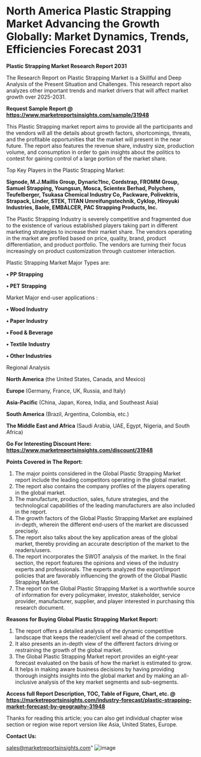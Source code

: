  # North America Plastic Strapping Market Advancing the Growth Globally: Market Dynamics, Trends, Efficiencies Forecast 2031

<strong>Plastic Strapping Market Research Report 2031</strong>

The Research Report on Plastic Strapping Market is a Skillful and Deep Analysis of the Present Situation and Challenges. This research report also analyzes other important trends and market drivers that will affect market growth over 2025-2031.

<strong>Request Sample Report @ <a href=https://www.marketreportsinsights.com/sample/31948>https://www.marketreportsinsights.com/sample/31948</a></strong>

This Plastic Strapping market report aims to provide all the participants and the vendors will all the details about growth factors, shortcomings, threats, and the profitable opportunities that the market will present in the near future. The report also features the revenue share, industry size, production volume, and consumption in order to gain insights about the politics to contest for gaining control of a large portion of the market share.

Top Key Players in the Plastic Strapping Market:

<strong>Signode, M.J.Maillis Group, Dynaric?Inc, Cordstrap, FROMM Group, Samuel Strapping, Youngsun, Mosca, Scientex Berhad, Polychem, Teufelberger, Tsukasa Chemical Industry Co, Packware, Polivektris, Strapack, Linder, STEK, TITAN Umreifungstechnik, Cyklop, Hiroyuki Industries, Baole, EMBALCER, PAC Strapping Products, Inc.</strong>

The Plastic Strapping Industry is severely competitive and fragmented due to the existence of various established players taking part in different marketing strategies to increase their market share. The vendors operating in the market are profiled based on price, quality, brand, product differentiation, and product portfolio. The vendors are turning their focus increasingly on product customization through customer interaction.

Plastic Strapping Market Major Types are:

<strong>• PP Strapping

• PET Strapping</strong>

Market Major end-user applications :

<strong>• Wood Industry

• Paper Industry

• Food & Beverage

• Textile Industry

• Other Industries</strong>

Regional Analysis

</u><strong><b>North America</b></strong> (the United States, Canada, and Mexico)

<strong><b>Europe </b></strong>(Germany, France, UK, Russia, and Italy)

<strong><b>Asia-Pacific</b></strong> (China, Japan, Korea, India, and Southeast Asia)

<strong><b>South America</b></strong> (Brazil, Argentina, Colombia, etc.)

<strong><b>The Middle East and Africa</b></strong> (Saudi Arabia, UAE, Egypt, Nigeria, and South Africa)

<strong>Go For Interesting Discount Here: <a href=https://www.marketreportsinsights.com/discount/31948>https://www.marketreportsinsights.com/discount/31948</a></strong>

<strong>Points Covered in The Report:</strong>
<ol>
  <li>The major points considered in the Global Plastic Strapping Market report include the leading competitors operating in the global market.</li>
  <li>The report also contains the company profiles of the players operating in the global market.</li>
  <li>The manufacture, production, sales, future strategies, and the technological capabilities of the leading manufacturers are also included in the report.</li>
  <li>The growth factors of the Global Plastic Strapping Market are explained in-depth, wherein the different end-users of the market are discussed precisely.</li>
  <li>The report also talks about the key application areas of the global market, thereby providing an accurate description of the market to the readers/users.</li>
  <li>The report incorporates the SWOT analysis of the market. In the final section, the report features the opinions and views of the industry experts and professionals. The experts analyzed the export/import policies that are favorably influencing the growth of the Global Plastic Strapping Market.</li>
  <li>The report on the Global Plastic Strapping Market is a worthwhile source of information for every policymaker, investor, stakeholder, service provider, manufacturer, supplier, and player interested in purchasing this research document.</li>
</ol>
<strong>Reasons for Buying Global Plastic Strapping Market Report:</strong>

<ol>
  <li>The report offers a detailed analysis of the dynamic competitive landscape that keeps the reader/client well ahead of the competitors.</li>
  <li>It also presents an in-depth view of the different factors driving or restraining the growth of the global market.</li>
  <li>The Global Plastic Strapping Market report provides an eight-year forecast evaluated on the basis of how the market is estimated to grow.</li>
  <li>It helps in making aware business decisions by having providing thorough insights insights into the global market and by making an all-inclusive analysis of the key market segments and sub-segments.</li>
</ol>
<strong>Access full Report Description, TOC, Table of Figure, Chart, etc. @ <a href=https://marketreportsinsights.com/industry-forecast/plastic-strapping-market-forecast-by-geography-31948>https://marketreportsinsights.com/industry-forecast/plastic-strapping-market-forecast-by-geography-31948</a></strong>


Thanks for reading this article; you can also get individual chapter wise section or region wise report version like Asia, United States, Europe.

<strong>Contact Us:</strong>

sales@marketreportsinsights.com"
![image](https://github.com/user-attachments/assets/8a2a783e-dd62-40dd-a8c8-3e7e900a443e)
